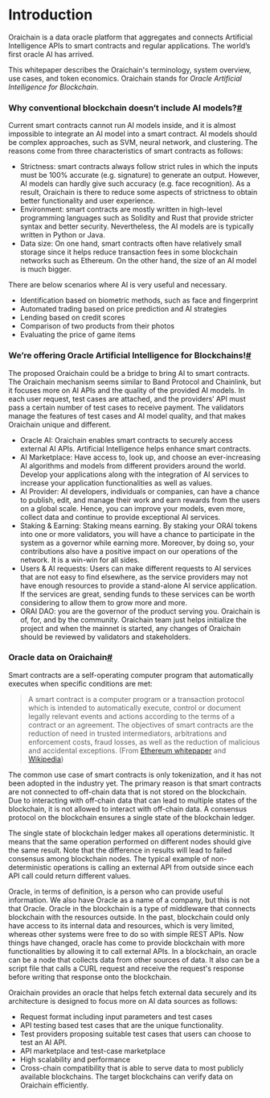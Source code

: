 # Introduction

Oraichain is a data oracle platform that aggregates and connects Artificial Intelligence APIs to smart contracts and regular applications. The world’s first oracle AI has arrived.

This whitepaper describes the Oraichain's terminology, system overview, use cases, and token economics. Oraichain stands for _Oracle Artificial Intelligence for Blockchain_.

### Why conventional blockchain doesn’t include AI models?[#](https://docs.orai.io/docs/WhitePaper/Introduction#why-conventional-blockchain-doesnt-include-ai-models)

Current smart contracts cannot run AI models inside, and it is almost impossible to integrate an AI model into a smart contract. AI models should be complex approaches, such as SVM, neural network, and clustering. The reasons come from three characteristics of smart contracts as follows:

* Strictness: smart contracts always follow strict rules in which the inputs must be 100% accurate (e.g. signature) to generate an output. However, AI models can hardly give such accuracy (e.g. face recognition). As a result, Oraichain is there to reduce some aspects of strictness to obtain better functionality and user experience.
* Environment: smart contracts are mostly written in high-level programming languages such as Solidity and Rust that provide stricter syntax and better security. Nevertheless, the AI models are is typically written in Python or Java.
* Data size: On one hand, smart contracts often have relatively small storage since it helps reduce transaction fees in some blockchain networks such as Ethereum. On the other hand, the size of an AI model is much bigger.

There are below scenarios where AI is very useful and necessary.

* Identification based on biometric methods, such as face and fingerprint
* Automated trading based on price prediction and AI strategies
* Lending based on credit scores
* Comparison of two products from their photos
* Evaluating the price of game items

### We’re offering Oracle Artificial Intelligence for Blockchains\![#](https://docs.orai.io/docs/WhitePaper/Introduction#were-offering-oracle-artificial-intelligence-for-blockchains)

The proposed Oraichain could be a bridge to bring AI to smart contracts. The Oraichain mechanism seems similar to Band Protocol and Chainlink, but it focuses more on AI APIs and the quality of the provided AI models. In each user request, test cases are attached, and the providers’ API must pass a certain number of test cases to receive payment. The validators manage the features of test cases and AI model quality, and that makes Oraichain unique and different.

* Oracle AI: Oraichain enables smart contracts to securely access external AI APIs. Artificial Intelligence helps enhance smart contracts.
* AI Marketplace: Have access to, look up, and choose an ever-increasing AI algorithms and models from different providers around the world. Develop your applications along with the integration of AI services to increase your application functionalities as well as values.
* AI Provider: AI developers, individuals or companies, can have a chance to publish, edit, and manage their work and earn rewards from the users on a global scale. Hence, you can improve your models, even more, collect data and continue to provide exceptional AI services.
* Staking & Earning: Staking means earning. By staking your ORAI tokens into one or more validators, you will have a chance to participate in the system as a governor while earning more. Moreover, by doing so, your contributions also have a positive impact on our operations of the network. It is a win-win for all sides.
* Users & AI requests: Users can make different requests to AI services that are not easy to find elsewhere, as the service providers may not have enough resources to provide a stand-alone AI service application. If the services are great, sending funds to these services can be worth considering to allow them to grow more and more.
* ORAI DAO: you are the governor of the product serving you. Oraichain is of, for, and by the community. Oraichain team just helps initialize the project and when the mainnet is started, any changes of Oraichain should be reviewed by validators and stakeholders.

### Oracle data on Oraichain[#](https://docs.orai.io/docs/WhitePaper/Introduction#oracle-data-on-oraichain)

Smart contracts are a self-operating computer program that automatically executes when specific conditions are met:

> A smart contract is a computer program or a transaction protocol which is intended to automatically execute, control or document legally relevant events and actions according to the terms of a contract or an agreement. The objectives of smart contracts are the reduction of need in trusted intermediators, arbitrations and enforcement costs, fraud losses, as well as the reduction of malicious and accidental exceptions. (From [Ethereum whitepaper](https://ethereum.org/en/whitepaper) and [Wikipedia](https://en.wikipedia.org/wiki/Smart\_contract))

The common use case of smart contracts is only tokenization, and it has not been adopted in the industry yet. The primary reason is that smart contracts are not connected to off-chain data that is not stored on the blockchain. Due to interacting with off-chain data that can lead to multiple states of the blockchain, it is not allowed to interact with off-chain data. A consensus protocol on the blockchain ensures a single state of the blockchain ledger.

The single state of blockchain ledger makes all operations deterministic. It means that the same operation performed on different nodes should give the same result. Note that the difference in results will lead to failed consensus among blockchain nodes. The typical example of non-deterministic operations is calling an external API from outside since each API call could return different values.

Oracle, in terms of definition, is a person who can provide useful information. We also have Oracle as a name of a company, but this is not that Oracle. Oracle in the blockchain is a type of middleware that connects blockchain with the resources outside. In the past, blockchain could only have access to its internal data and resources, which is very limited, whereas other systems were free to do so with simple REST APIs. Now things have changed, oracle has come to provide blockchain with more functionalities by allowing it to call external APIs. In a blockchain, an oracle can be a node that collects data from other sources of data. It also can be a script file that calls a CURL request and receive the request's response before writing that response onto the blockchain.

Oraichain provides an oracle that helps fetch external data securely and its architecture is designed to focus more on AI data sources as follows:

* Request format including input parameters and test cases
* API testing based test cases that are the unique functionality.
* Test providers proposing suitable test cases that users can choose to test an AI API.
* API marketplace and test-case marketplace
* High scalability and performance
* Cross-chain compatibility that is able to serve data to most publicly available blockchains. The target blockchains can verify data on Oraichain efficiently.

